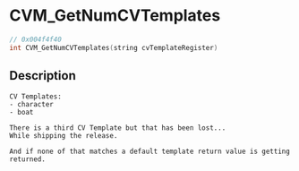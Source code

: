 # CVM_GetNumCVTemplates
```c
// 0x004f4f40
int CVM_GetNumCVTemplates(string cvTemplateRegister)
```
## Description
```
CV Templates:
- character
- boat

There is a third CV Template but that has been lost...
While shipping the release.

And if none of that matches a default template return value is getting returned.
```
